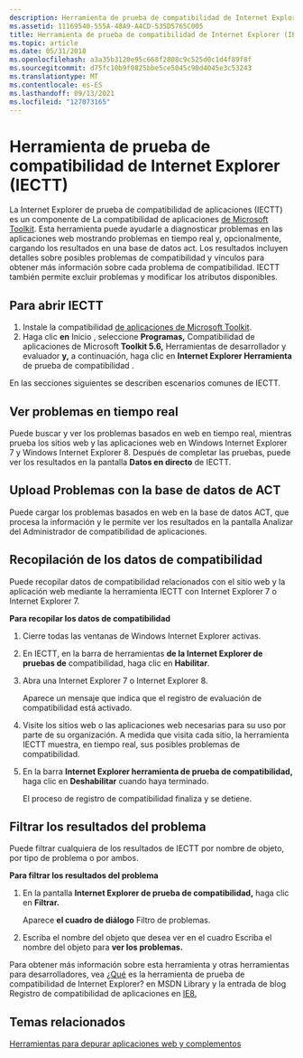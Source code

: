 ```yaml
---
description: Herramienta de prueba de compatibilidad de Internet Explorer (IECTT)
ms.assetid: 11169540-555A-48A9-A4CD-535D5765C005
title: Herramienta de prueba de compatibilidad de Internet Explorer (IECTT)
ms.topic: article
ms.date: 05/31/2018
ms.openlocfilehash: a3a35b3120e95c668f2808c9c525d0c1d4f89f8f
ms.sourcegitcommit: d75fc10b9f0825bbe5ce5045c90d4045e3c53243
ms.translationtype: MT
ms.contentlocale: es-ES
ms.lasthandoff: 09/13/2021
ms.locfileid: "127073165"
---
```

# <a name="internet-explorer-compatibility-test-tool-iectt"></a>Herramienta de prueba de compatibilidad de Internet Explorer (IECTT)

La Internet Explorer de prueba de compatibilidad de aplicaciones (IECTT) es un componente de La compatibilidad de aplicaciones [de Microsoft Toolkit](/windows-hardware/get-started/adk-install). Esta herramienta puede ayudarle a diagnosticar problemas en las aplicaciones web mostrando problemas en tiempo real y, opcionalmente, cargando los resultados en una base de datos act. Los resultados incluyen detalles sobre posibles problemas de compatibilidad y vínculos para obtener más información sobre cada problema de compatibilidad. IECTT también permite excluir problemas y modificar los atributos disponibles.

## <a name="to-open-iectt"></a>Para abrir IECTT

1.  Instale la compatibilidad [de aplicaciones de Microsoft Toolkit](/windows-hardware/get-started/adk-install).
2.  Haga clic **en** Inicio , seleccione **Programas,** Compatibilidad de aplicaciones de Microsoft **Toolkit 5.6,** Herramientas de desarrollador y evaluador **y,** a continuación, haga clic en **Internet Explorer Herramienta** de prueba de compatibilidad .

En las secciones siguientes se describen escenarios comunes de IECTT.

## <a name="view-issues-in-real-time"></a>Ver problemas en tiempo real

Puede buscar y ver los problemas basados en web en tiempo real, mientras prueba los sitios web y las aplicaciones web en Windows Internet Explorer 7 y Windows Internet Explorer 8. Después de completar las pruebas, puede ver los resultados en la pantalla **Datos en directo** de IECTT.

## <a name="upload-issues-to-your-act-database"></a>Upload Problemas con la base de datos de ACT

Puede cargar los problemas basados en web en la base de datos ACT, que procesa la información y le permite ver los resultados en la pantalla Analizar del Administrador de compatibilidad de aplicaciones. 

## <a name="collect-your-compatibility-data"></a>Recopilación de los datos de compatibilidad

Puede recopilar datos de compatibilidad relacionados con el sitio web y la aplicación web mediante la herramienta IECTT con Internet Explorer 7 o Internet Explorer 7.

**Para recopilar los datos de compatibilidad**

1.  Cierre todas las ventanas de Windows Internet Explorer activas.
2.  En IECTT, en la barra de herramientas **de la Internet Explorer de pruebas de** compatibilidad, haga clic en **Habilitar**.
3.  Abra una Internet Explorer 7 o Internet Explorer 8.

    Aparece un mensaje que indica que el registro de evaluación de compatibilidad está activado.

4.  Visite los sitios web o las aplicaciones web necesarias para su uso por parte de su organización. A medida que visita cada sitio, la herramienta IECTT muestra, en tiempo real, sus posibles problemas de compatibilidad.
5.  En la barra **Internet Explorer herramienta de prueba de compatibilidad,** haga clic en **Deshabilitar** cuando haya terminado.

    El proceso de registro de compatibilidad finaliza y se detiene.

## <a name="filter-your-issue-results"></a>Filtrar los resultados del problema

Puede filtrar cualquiera de los resultados de IECTT por nombre de objeto, por tipo de problema o por ambos.

**Para filtrar los resultados del problema**

1.  En la pantalla **Internet Explorer de prueba de compatibilidad,** haga clic en **Filtrar.**

    Aparece **el cuadro de diálogo** Filtro de problemas.

2.  Escriba el nombre del objeto que desea ver en el cuadro Escriba el nombre del objeto para **ver los problemas.**

Para obtener más información sobre esta herramienta y otras herramientas para desarrolladores, vea [¿Qué](/previous-versions/windows/it-pro/windows-7/cc721989(v=ws.10)) es la herramienta de prueba de compatibilidad de Internet Explorer? en MSDN Library y la entrada de blog Registro de compatibilidad de aplicaciones en [IE8.](/archive/blogs/ie/application-compatibility-logging-in-ie8)

## <a name="related-topics"></a>Temas relacionados

<dl> <dt>

[Herramientas para depurar aplicaciones web y complementos](tools-for-debugging-web-applications-and-add-ons.md)
</dt> </dl>

 

 
